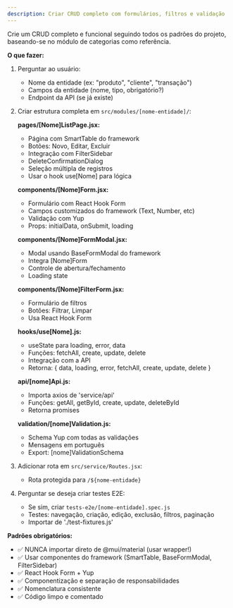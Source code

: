 ```yaml
---
description: Criar CRUD completo com formulários, filtros e validação
---
```


Crie um CRUD completo e funcional seguindo todos os padrões do projeto, baseando-se no módulo de categorias como referência.

**O que fazer:**
1. Perguntar ao usuário:
   - Nome da entidade (ex: "produto", "cliente", "transação")
   - Campos da entidade (nome, tipo, obrigatório?)
   - Endpoint da API (se já existe)

2. Criar estrutura completa em `src/modules/[nome-entidade]/`:

   **pages/[Nome]ListPage.jsx:**
   - Página com SmartTable do framework
   - Botões: Novo, Editar, Excluir
   - Integração com FilterSidebar
   - DeleteConfirmationDialog
   - Seleção múltipla de registros
   - Usar o hook use[Nome] para lógica

   **components/[Nome]Form.jsx:**
   - Formulário com React Hook Form
   - Campos customizados do framework (Text, Number, etc)
   - Validação com Yup
   - Props: initialData, onSubmit, loading

   **components/[Nome]FormModal.jsx:**
   - Modal usando BaseFormModal do framework
   - Integra [Nome]Form
   - Controle de abertura/fechamento
   - Loading state

   **components/[Nome]FilterForm.jsx:**
   - Formulário de filtros
   - Botões: Filtrar, Limpar
   - Usa React Hook Form

   **hooks/use[Nome].js:**
   - useState para loading, error, data
   - Funções: fetchAll, create, update, delete
   - Integração com a API
   - Retorna: { data, loading, error, fetchAll, create, update, delete }

   **api/[nome]Api.js:**
   - Importa axios de 'service/api'
   - Funções: getAll, getById, create, update, deleteById
   - Retorna promises

   **validation/[nome]Validation.js:**
   - Schema Yup com todas as validações
   - Mensagens em português
   - Export: [nome]ValidationSchema

3. Adicionar rota em `src/service/Routes.jsx`:
   - Rota protegida para `/${nome-entidade}`

4. Perguntar se deseja criar testes E2E:
   - Se sim, criar `tests-e2e/[nome-entidade].spec.js`
   - Testes: navegação, criação, edição, exclusão, filtros, paginação
   - Importar de './test-fixtures.js'

**Padrões obrigatórios:**
- ✅ NUNCA importar direto de @mui/material (usar wrapper!)
- ✅ Usar componentes do framework (SmartTable, BaseFormModal, FilterSidebar)
- ✅ React Hook Form + Yup
- ✅ Componentização e separação de responsabilidades
- ✅ Nomenclatura consistente
- ✅ Código limpo e comentado
